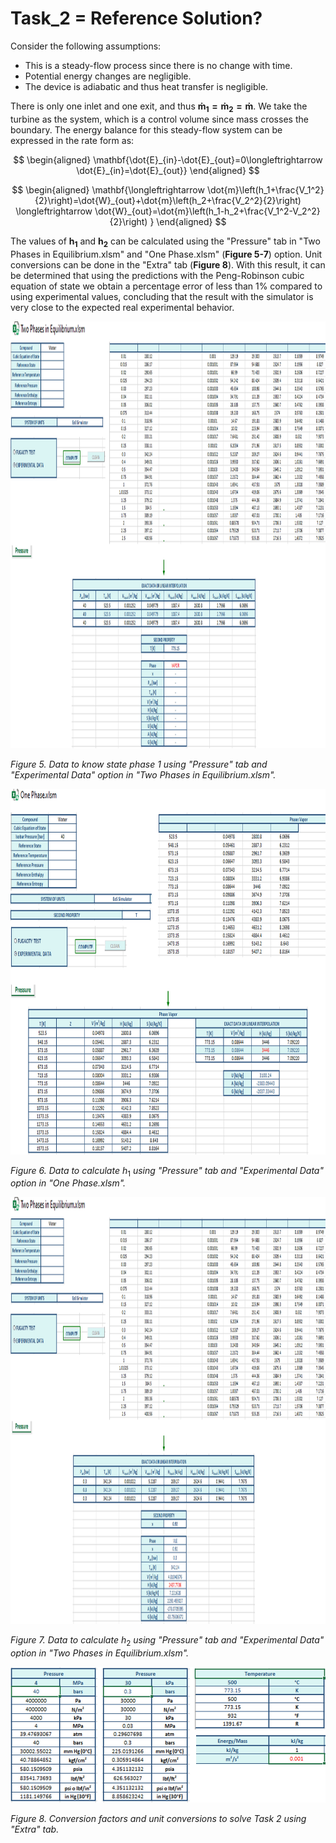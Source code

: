 # Task_2 = Reference Solution?

Consider the following assumptions:

+ This is a steady-flow process since there is no change with time.
+ Potential energy changes are negligible.
+ The device is adiabatic and thus heat transfer is negligible.

There is only one inlet and one exit, and thus $\mathbf{\dot{m}_1=\dot{m}_2=\dot{m}}$. We take the turbine as the system, which is a control volume since mass crosses the boundary. The energy balance for this steady-flow system can be expressed in the rate form as:

$$
\begin{aligned}
\mathbf{\dot{E}_{in}-\dot{E}_{out}=0\longleftrightarrow \dot{E}_{in}=\dot{E}_{out}}
\end{aligned}
$$

$$
\begin{aligned}
\mathbf{\longleftrightarrow \dot{m}\left(h_1+\frac{V_1^2}{2}\right)=\dot{W}_{out}+\dot{m}\left(h_2+\frac{V_2^2}{2}\right) \longleftrightarrow \dot{W}_{out}=\dot{m}\left(h_1-h_2+\frac{V_1^2-V_2^2}{2}\right) }
\end{aligned}
$$

The values ​​of $\mathbf{h_1}$ and $\mathbf{h_2}$ can be calculated using the "Pressure" tab in "Two Phases in Equilibrium.xlsm" and "One Phase.xlsm" (**Figure 5-7**) option. Unit conversions can be done in the "Extra" tab (**Figure 8**). With this result, it can be determined that using the predictions with the Peng-Robinson cubic equation of state we obtain a percentage error of less than 1% compared to using experimental values, concluding that the result with the simulator is very close to the expected real experimental behavior.

<img src="https://github.com/IMClick-Project/IQ/blob/main/Cubic%20Equations%20of%20State%20Simulator/MATLAB%20Grader/Assignment%203/Problem%205/Assessment%20and%20Code/T5-2-1.jpg" width="1091" height="683">

*Figure 5. Data to know state phase 1 using "Pressure" tab and "Experimental Data" option in "Two Phases in Equilibrium.xlsm".*

<img src="https://github.com/IMClick-Project/IQ/blob/main/Cubic%20Equations%20of%20State%20Simulator/MATLAB%20Grader/Assignment%203/Problem%205/Assessment%20and%20Code/T5-2-2.jpg" width="894" height="585">

*Figure 6. Data to calculate* $h_1$ *using "Pressure" tab and "Experimental Data" option in "One Phase.xlsm".*

<img src="https://github.com/IMClick-Project/IQ/blob/main/Cubic%20Equations%20of%20State%20Simulator/MATLAB%20Grader/Assignment%203/Problem%205/Assessment%20and%20Code/T5-2-3.jpg" width="1091" height="683">

*Figure 7. Data to calculate* $h_2$ *using "Pressure" tab and "Experimental Data" option in "Two Phases in Equilibrium.xlsm".*

<img src="https://github.com/IMClick-Project/IQ/blob/main/Cubic%20Equations%20of%20State%20Simulator/MATLAB%20Grader/Assignment%203/Problem%205/Assessment%20and%20Code/T5-2-4.jpg" width="540" height="217">

*Figure 8. Conversion factors and unit conversions to solve Task 2 using "Extra" tab.*